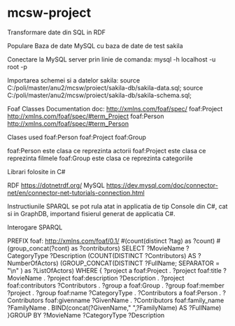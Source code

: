 # mcsw-project
Transformare date din SQL in RDF

Populare Baza de date MySQL cu baza de date de test sakila 

Conectare la MySQL server prin linie de comanda:
mysql -h localhost -u root -p

Importarea schemei si a datelor sakila:
source C:/poli/master/anu2/mcsw/proiect/sakila-db/sakila-data.sql;
source C:/poli/master/anu2/mcsw/proiect/sakila-db/sakila-schema.sql;

Foaf Classes Documentation
doc: http://xmlns.com/foaf/spec/
foaf:Project http://xmlns.com/foaf/spec/#term_Project
foaf:Person http://xmlns.com/foaf/spec/#term_Person

Clases used
foaf:Person
foaf:Project
foaf:Group 

foaf:Person este clasa ce reprezinta actorii 
foaf:Project este clasa ce reprezinta filmele
foaf:Group este clasa ce reprezinta categoriile


Librari folosite in C#

RDF
https://dotnetrdf.org/
MySQL
https://dev.mysql.com/doc/connector-net/en/connector-net-tutorials-connection.html

Instructiunile SPARQL se pot rula atat in applicatia de tip Console din C#, cat si in GraphDB, importand fisierul generat de applicatia C#.



Interogare SPARQL

PREFIX foaf: <http://xmlns.com/foaf/0.1/>
#(count(distinct ?tag) as ?count)
#(group_concat(?cont) as ?contributors)
SELECT ?MovieName ?CategoryType ?Description (COUNT(DISTINCT ?Contributors) AS ?NumberOfActors) (GROUP_CONCAT(DISTINCT ?FullName; SEPARATOR = "\n" ) as ?ListOfActors)
WHERE
{
?project a foaf:Project .
?project foaf:title ?MovieName .
?project foaf:description ?Description .
?project foaf:contributors ?Contributors .
?group a foaf:Group .
?group foaf:member ?project .
?group foaf:name ?CategoryType .
?Contributors a foaf:Person .
?Contributors foaf:givenname ?GivenName .
?Contributors foaf:family_name ?FamilyName .
BIND(concat(?GivenName," ",?FamilyName) AS ?FullName)
}GROUP BY ?MovieName ?CategoryType ?Description
